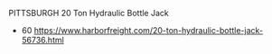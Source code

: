 PITTSBURGH 20 Ton Hydraulic Bottle Jack
- 60 https://www.harborfreight.com/20-ton-hydraulic-bottle-jack-56736.html
